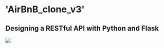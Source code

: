 # 'AirBnB_clone_v3'



## Designing a RESTful API with Python and Flask

![](https://bykowski.pl/wp-content/uploads/2021/06/api-przyklad-dzialania-1.jpg)

